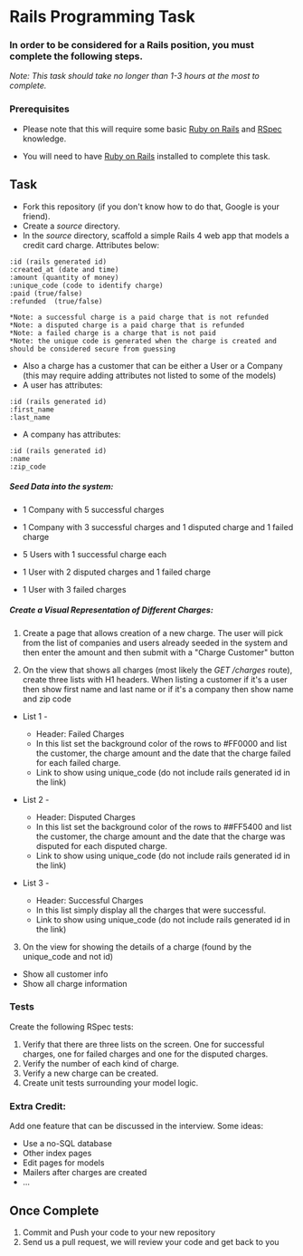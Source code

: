 # Rails Programming Task

### In order to be considered for a Rails position, you must complete the following steps.
*Note: This task should take no longer than 1-3 hours at the most to complete.*


### Prerequisites

- Please note that this will require some basic [Ruby on Rails](http://rubyonrails.org/) and [RSpec](http://rspec.info/) knowledge. 

- You will need to have [Ruby on Rails](http://www.rubyonrails.org/) installed to complete this task. 

## Task

- Fork this repository (if you don't know how to do that, Google is your friend).
- Create a *source* directory.
- In the *source* directory, scaffold a simple Rails 4 web app that models a credit card charge. Attributes below: 

```
:id (rails generated id)
:created_at (date and time)
:amount (quantity of money)
:unique_code (code to identify charge)
:paid (true/false)
:refunded  (true/false)
```

    *Note: a successful charge is a paid charge that is not refunded
    *Note: a disputed charge is a paid charge that is refunded
    *Note: a failed charge is a charge that is not paid
    *Note: the unique code is generated when the charge is created and should be considered secure from guessing

- Also a charge has a customer that can be either a User or a Company (this may require adding attributes not listed to some of the models)
- A user has attributes:
```
:id (rails generated id)
:first_name
:last_name
```
- A company has attributes:
```
:id (rails generated id)
:name
:zip_code
```



##### Seed Data into the system:

  - 1 Company with 5 successful charges
  - 1 Company with 3 successful charges and 1 disputed charge and 1 failed charge

  - 5 Users with 1 successful charge each
  - 1 User with 2 disputed charges and 1 failed charge
  - 1 User with 3 failed charges


##### Create a Visual Representation of Different Charges:

1)  Create a page that allows creation of a new charge.  The user will pick from the list of companies and users already seeded in the system and then enter the amount and then submit with a "Charge Customer" button

2)  On the view that shows all charges (most likely the *GET /charges* route), create three lists with H1 headers. 
When listing a customer if it's a user then show first name and last name or if it's a company then show name and zip code

- List 1 - 
  - Header: Failed Charges
  - In this list set the background color of the rows to #FF0000 and list the customer, the charge amount and the date that the charge failed for each failed charge. 
  - Link to show using unique_code (do not include rails generated id in the link)

- List 2 - 
  - Header: Disputed Charges
  - In this list set the background color of the rows to ##FF5400 and list the customer,  the charge amount and the date that the charge was disputed for each disputed charge. 
  - Link to show using unique_code (do not include rails generated id in the link)

- List 3 - 
  - Header: Successful Charges
  - In this list simply display all the charges that were successful. 
  - Link to show using unique_code (do not include rails generated id in the link)

3)  On the view for showing the details of a charge (found by the unique_code and not id)
 - Show all customer info 
 - Show all charge information

### Tests

Create the following RSpec tests:

  1.  Verify that there are three lists on the screen. One for successful charges, one for failed charges and one for the disputed charges. 
  2.  Verify the number of each kind of charge. 
  3.  Verify a new charge can be created.
  4.  Create unit tests surrounding your model logic.

### Extra Credit:

Add one feature that can be discussed in the interview.  Some ideas:
  - Use a no-SQL database
  - Other index pages
  - Edit pages for models
  - Mailers after charges are created
  - ...

## Once Complete
1. Commit and Push your code to your new repository
2. Send us a pull request, we will review your code and get back to you







